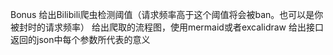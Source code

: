 Bonus
给出Bilibili爬虫检测阈值（请求频率高于这个阈值将会被ban。也可以是你被封时的请求频率）
给出爬取的流程图，使用mermaid或者excalidraw
给出接口返回的json中每个参数所代表的意义